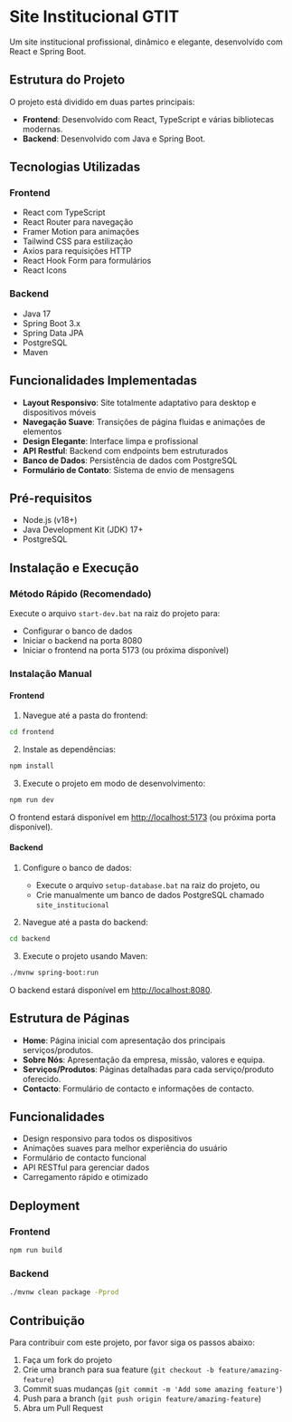 # Site Institucional GTIT

Um site institucional profissional, dinâmico e elegante, desenvolvido com React e Spring Boot.

## Estrutura do Projeto

O projeto está dividido em duas partes principais:

- **Frontend**: Desenvolvido com React, TypeScript e várias bibliotecas modernas.
- **Backend**: Desenvolvido com Java e Spring Boot.

## Tecnologias Utilizadas

### Frontend
- React com TypeScript
- React Router para navegação
- Framer Motion para animações
- Tailwind CSS para estilização
- Axios para requisições HTTP
- React Hook Form para formulários
- React Icons

### Backend
- Java 17
- Spring Boot 3.x
- Spring Data JPA
- PostgreSQL
- Maven

## Funcionalidades Implementadas

- **Layout Responsivo**: Site totalmente adaptativo para desktop e dispositivos móveis
- **Navegação Suave**: Transições de página fluidas e animações de elementos
- **Design Elegante**: Interface limpa e profissional
- **API Restful**: Backend com endpoints bem estruturados
- **Banco de Dados**: Persistência de dados com PostgreSQL
- **Formulário de Contato**: Sistema de envio de mensagens

## Pré-requisitos

- Node.js (v18+)
- Java Development Kit (JDK) 17+
- PostgreSQL

## Instalação e Execução

### Método Rápido (Recomendado)

Execute o arquivo `start-dev.bat` na raiz do projeto para:
- Configurar o banco de dados
- Iniciar o backend na porta 8080
- Iniciar o frontend na porta 5173 (ou próxima disponível)

### Instalação Manual

#### Frontend

1. Navegue até a pasta do frontend:
```bash
cd frontend
```

2. Instale as dependências:
```bash
npm install
```

3. Execute o projeto em modo de desenvolvimento:
```bash
npm run dev
```

O frontend estará disponível em [http://localhost:5173](http://localhost:5173) (ou próxima porta disponível).

#### Backend

1. Configure o banco de dados:
   - Execute o arquivo `setup-database.bat` na raiz do projeto, ou
   - Crie manualmente um banco de dados PostgreSQL chamado `site_institucional`

2. Navegue até a pasta do backend:
```bash
cd backend
```

3. Execute o projeto usando Maven:
```bash
./mvnw spring-boot:run
```

O backend estará disponível em [http://localhost:8080](http://localhost:8080).

## Estrutura de Páginas

- **Home**: Página inicial com apresentação dos principais serviços/produtos.
- **Sobre Nós**: Apresentação da empresa, missão, valores e equipa.
- **Serviços/Produtos**: Páginas detalhadas para cada serviço/produto oferecido.
- **Contacto**: Formulário de contacto e informações de contacto.

## Funcionalidades

- Design responsivo para todos os dispositivos
- Animações suaves para melhor experiência do usuário
- Formulário de contacto funcional
- API RESTful para gerenciar dados
- Carregamento rápido e otimizado

## Deployment

### Frontend
```bash
npm run build
```

### Backend
```bash
./mvnw clean package -Pprod
```

## Contribuição

Para contribuir com este projeto, por favor siga os passos abaixo:

1. Faça um fork do projeto
2. Crie uma branch para sua feature (`git checkout -b feature/amazing-feature`)
3. Commit suas mudanças (`git commit -m 'Add some amazing feature'`)
4. Push para a branch (`git push origin feature/amazing-feature`)
5. Abra um Pull Request
